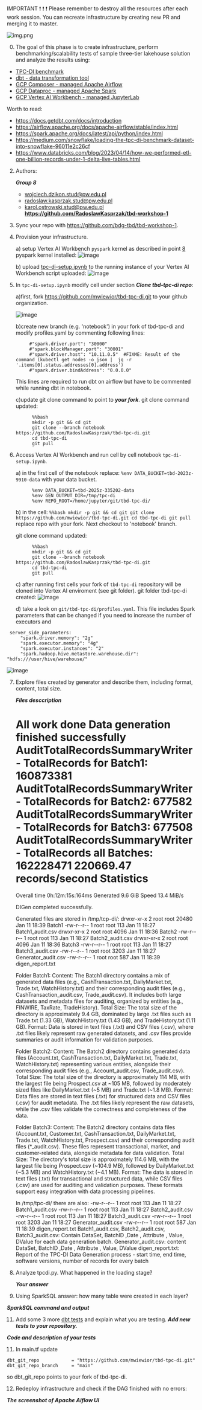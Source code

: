 IMPORTANT ❗ ❗ ❗ Please remember to destroy all the resources after each work session. You can recreate infrastructure by creating new PR and merging it to master.

![img.png](doc/figures/destroy.png)

0. The goal of this phase is to create infrastructure, perform benchmarking/scalability tests of sample three-tier lakehouse solution and analyze the results using:
* [TPC-DI benchmark](https://www.tpc.org/tpcdi/)
* [dbt - data transformation tool](https://www.getdbt.com/)
* [GCP Composer - managed Apache Airflow](https://cloud.google.com/composer?hl=pl)
* [GCP Dataproc - managed Apache Spark](https://spark.apache.org/)
* [GCP Vertex AI Workbench - managed JupyterLab](https://cloud.google.com/vertex-ai-notebooks?hl=pl)

Worth to read:
* https://docs.getdbt.com/docs/introduction
* https://airflow.apache.org/docs/apache-airflow/stable/index.html
* https://spark.apache.org/docs/latest/api/python/index.html
* https://medium.com/snowflake/loading-the-tpc-di-benchmark-dataset-into-snowflake-96011e2c26cf
* https://www.databricks.com/blog/2023/04/14/how-we-performed-etl-one-billion-records-under-1-delta-live-tables.html

2. Authors:

   ***Group 8***
    - wojciech.dzikon.stud@pw.edu.pl
    - radoslaw.kasprzak.stud@pw.edu.pl
    - karol.ostrowski.stud@pw.edu.pl
   **https://github.com/RadoslawKasprzak/tbd-workshop-1**

3. Sync your repo with https://github.com/bdg-tbd/tbd-workshop-1.

4. Provision your infrastructure.

    a) setup Vertex AI Workbench `pyspark` kernel as described in point [8](https://github.com/bdg-tbd/tbd-workshop-1/tree/v1.0.32#project-setup)
      pyspark kernel installed:
     ![image](https://github.com/user-attachments/assets/08872feb-9f8a-4f2c-9c56-a4ddecc7d1f4)


    b) upload [tpc-di-setup.ipynb](https://github.com/bdg-tbd/tbd-workshop-1/blob/v1.0.36/notebooks/tpc-di-setup.ipynb) to 
the running instance of your Vertex AI Workbench
    script uploaded:
    ![image](https://github.com/user-attachments/assets/95792423-c8c8-44f8-a269-6e5d14410b49)


6. In `tpc-di-setup.ipynb` modify cell under section ***Clone tbd-tpc-di repo***:

   a)first, fork https://github.com/mwiewior/tbd-tpc-di.git to your github organization.

   ![image](https://github.com/user-attachments/assets/aec38e47-ff77-4336-810d-a98e53b51013)


   b)create new branch (e.g. 'notebook') in your fork of tbd-tpc-di and modify profiles.yaml by commenting following lines:
   ```  
        #"spark.driver.port": "30000"
        #"spark.blockManager.port": "30001"
        #"spark.driver.host": "10.11.0.5"  #FIXME: Result of the command (kubectl get nodes -o json |  jq -r '.items[0].status.addresses[0].address')
        #"spark.driver.bindAddress": "0.0.0.0"
   ```
   This lines are required to run dbt on airflow but have to be commented while running dbt in notebook.

   c)update git clone command to point to ***your fork***.
   git clone command updated:
   ```
         %%bash
         mkdir -p git && cd git
         git clone --branch notebook https://github.com/RadoslawKasprzak/tbd-tpc-di.git
         cd tbd-tpc-di
         git pull
   ```

 


8. Access Vertex AI Workbench and run cell by cell notebook `tpc-di-setup.ipynb`.

    a) in the first cell of the notebook replace: `%env DATA_BUCKET=tbd-2023z-9910-data` with your data bucket.
    ```
          %env DATA_BUCKET=tbd-2025z-335202-data
          %env GEN_OUTPUT_DIR=/tmp/tpc-di
          %env REPO_ROOT=/home/jupyter/git/tbd-tpc-di/
   ```

   b) in the cell:
         ```%%bash
         mkdir -p git && cd git
         git clone https://github.com/mwiewior/tbd-tpc-di.git
         cd tbd-tpc-di
         git pull
         ```
      replace repo with your fork. Next checkout to 'notebook' branch.

   git clone command updated:
   ```
         %%bash
         mkdir -p git && cd git
         git clone --branch notebook https://github.com/RadoslawKasprzak/tbd-tpc-di.git
         cd tbd-tpc-di
         git pull
   ```
    c) after running first cells your fork of `tbd-tpc-di` repository will be cloned into Vertex AI  enviroment (see git folder).
    git folder tbd-tpc-di created:
    ![image](https://github.com/user-attachments/assets/75251741-0f1f-42f3-811b-4bab6d17a522)  

    d) take a look on `git/tbd-tpc-di/profiles.yaml`. This file includes Spark parameters that can be changed if you need to increase the number of executors and
  ```
   server_side_parameters:
       "spark.driver.memory": "2g"
       "spark.executor.memory": "4g"
       "spark.executor.instances": "2"
       "spark.hadoop.hive.metastore.warehouse.dir": "hdfs:///user/hive/warehouse/"
  ```
  ![image](https://github.com/user-attachments/assets/3347555c-e39f-4fb3-8a99-6cb6f34e0ced)


7. Explore files created by generator and describe them, including format, content, total size.

   ***Files desccription***

    All work done
    Data generation finished successfully
    AuditTotalRecordsSummaryWriter - TotalRecords for Batch1: 160873381
    AuditTotalRecordsSummaryWriter - TotalRecords for Batch2: 677582
    AuditTotalRecordsSummaryWriter - TotalRecords for Batch3: 677508
    AuditTotalRecordsSummaryWriter - TotalRecords all Batches: 162228471 220669.47 records/second
    Statistics  
    =========
    Overall time    0h:12m:15s:164ms
    Generated       9.6 GiB
    Speed           13.4 MiB/s
    
    DIGen completed successfully.

    Generated files are stored in /tmp/tcp-di/:
    drwxr-xr-x 2 root root 20480 Jan 11 18:39 Batch1
    -rw-r--r-- 1 root root   113 Jan 11 18:27 Batch1_audit.csv
    drwxr-xr-x 2 root root  4096 Jan 11 18:36 Batch2
    -rw-r--r-- 1 root root   113 Jan 11 18:27 Batch2_audit.csv
    drwxr-xr-x 2 root root  4096 Jan 11 18:36 Batch3
    -rw-r--r-- 1 root root   113 Jan 11 18:27 Batch3_audit.csv
    -rw-r--r-- 1 root root  3203 Jan 11 18:27 Generator_audit.csv
    -rw-r--r-- 1 root root   587 Jan 11 18:39 digen_report.txt
    
    Folder Batch1:
    Content: The Batch1 directory contains a mix of generated data files (e.g., CashTransaction.txt, DailyMarket.txt, Trade.txt, WatchHistory.txt) and their corresponding audit files (e.g., CashTransaction_audit.csv, Trade_audit.csv). It includes both large datasets and metadata files for auditing, organized by entities (e.g., FINWIRE, TaxRate, TradeHistory).
    Total Size: The total size of the directory is approximately 9.4 GB, dominated by large .txt files such as Trade.txt (1.33 GB), WatchHistory.txt (1.43 GB), and TradeHistory.txt (1.11 GB).
    Format: Data is stored in text files (.txt) and CSV files (.csv), where .txt files likely represent raw generated datasets, and .csv files provide summaries or audit information for validation purposes.
    
    Folder Batch2:
    Content: The Batch2 directory contains generated data files (Account.txt, CashTransaction.txt, DailyMarket.txt, Trade.txt, WatchHistory.txt) representing various entities, alongside their corresponding audit files (e.g., Account_audit.csv, Trade_audit.csv). 
    Total Size: The total size of the directory is approximately 114 MB, with the largest file being Prospect.csv at ~105 MB, followed by moderately sized files like DailyMarket.txt (~5 MB) and Trade.txt (~1.8 MB).
    Format: Data files are stored in text files (.txt) for structured data and CSV files (.csv) for audit metadata. The .txt files likely represent the raw datasets, while the .csv files validate the correctness and completeness of the data.

    Folder Batch3:
    Content: The Batch2 directory contains data files (Account.txt, Customer.txt, CashTransaction.txt, DailyMarket.txt, Trade.txt, WatchHistory.txt, Prospect.csv) and their corresponding audit files (*_audit.csv). These files represent transactional, market, and customer-related data, alongside metadata for data validation.
    Total Size: The directory's total size is approximately 114.6 MB, with the largest file being Prospect.csv (~104.9 MB), followed by DailyMarket.txt (~5.3 MB) and WatchHistory.txt (~4.1 MB).
    Format: The data is stored in text files (.txt) for transactional and structured data, while CSV files (.csv) are used for auditing and validation purposes. These formats support easy integration with data processing pipelines.

    In /tmp/tpc-di/ there are also:
    -rw-r--r-- 1 root root   113 Jan 11 18:27 Batch1_audit.csv
    -rw-r--r-- 1 root root   113 Jan 11 18:27 Batch2_audit.csv
    -rw-r--r-- 1 root root   113 Jan 11 18:27 Batch3_audit.csv
    -rw-r--r-- 1 root root  3203 Jan 11 18:27 Generator_audit.csv
    -rw-r--r-- 1 root root   587 Jan 11 18:39 digen_report.txt
    Batch1_audit.csv, Batch2_audit.csv, Batch3_audit.csv: Contain DataSet, BatchID ,Date , Attribute , Value, DValue for each data generation batch.
    Generator_audit.csv: content DataSet, BatchID ,Date , Attribute , Value, DValue
    digen_report.txt: Report of the TPC-DI Data Generation process - start time, end time, software versions, number of records for every batch
   
9. Analyze tpcdi.py. What happened in the loading stage?

   ***Your answer***

10. Using SparkSQL answer: how many table were created in each layer?

   ***SparkSQL command and output***

11. Add some 3 more [dbt tests](https://docs.getdbt.com/docs/build/tests) and explain what you are testing. ***Add new tests to your repository.***

   ***Code and description of your tests***

11. In main.tf update
   ```
   dbt_git_repo            = "https://github.com/mwiewior/tbd-tpc-di.git"
   dbt_git_repo_branch     = "main"
   ```
   so dbt_git_repo points to your fork of tbd-tpc-di. 

12. Redeploy infrastructure and check if the DAG finished with no errors:

***The screenshot of Apache Aiflow UI***
